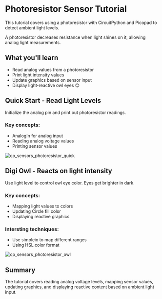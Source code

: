 # Photoresistor Sensor Tutorial
This tutorial covers using a photoresistor with CircuitPython and Picopad to detect ambient light levels.

A photoresistor decreases resistance when light shines on it, allowing analog light measurements.

## What you'll learn
- Read analog values from a photoresistor
- Print light intensity values
- Update graphics based on sensor input
- Display light-reactive owl eyes 😊


## Quick Start - Read Light Levels
Initialize the analog pin and print out photoresistor readings.

### Key concepts:
- AnalogIn for analog input
- Reading analog voltage values
- Printing sensor values

![cp_sensors_photoresistor_quick](https://github.com/MakerClassCZ/Picopad/assets/3875093/05ea60ea-cdde-4089-8ea8-9f1c2fc88d85)

## Digi Owl - Reacts on light intensity
Use light level to control owl eye color. Eyes get brighter in dark.

### Key concepts:

- Mapping light values to colors
- Updating Circle fill color
- Displaying reactive graphics

### Intersting techniques:
- Use simpleio to map different ranges
- Using HSL color format

![cp_sensors_photoresistor_owl](https://github.com/MakerClassCZ/Picopad/assets/3875093/7efcfc41-5fbe-4571-98ab-c5bbb3c83512)

## Summary
The tutorial covers reading analog voltage levels, mapping sensor values, updating graphics, and displaying reactive content based on ambient light input.
